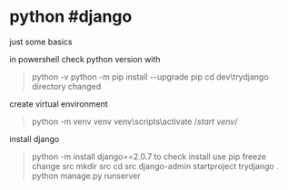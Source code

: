 # python #django
just some basics

in powershell
check python version with
> python -v
> python -m pip install --upgrade pip
> cd dev\trydjango
directory changed

create virtual environment
> python -m venv venv
> venv\scripts\activate  /*start venv*/

install django
> python -m install django==2.0.7
to check install use 
> pip freeze
change src
> mkdir src
> cd src
> django-admin startproject trydjango .
> python manage.py runserver
